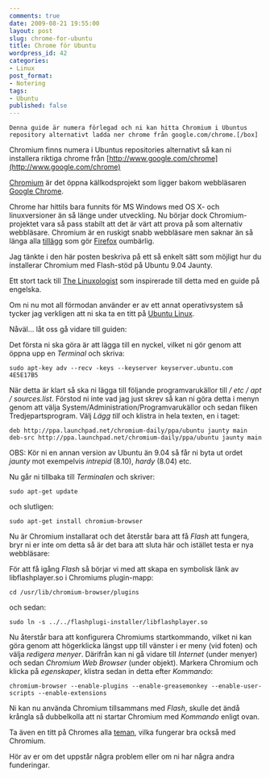 ```yaml
---
comments: true
date: 2009-08-21 19:55:00
layout: post
slug: chrome-for-ubuntu
title: Chrome för Ubuntu
wordpress_id: 42
categories:
- Linux
post_format:
- Notering
tags:
- Ubuntu
published: false
---
```



```
Denna guide är numera förlegad och ni kan hitta Chromium i Ubuntus repository alternativt ladda ner chrome från google.com/chrome.[/box]
```

Chromium finns numera i Ubuntus repositories alternativt så kan ni installera riktiga chrome från [http://www.google.com/chrome](http://www.google.com/chrome)

[Chromium](http://en.wikipedia.org/wiki/Chromium_%28web_browser%29) är det öppna källkodsprojekt som ligger bakom webbläsaren [Google Chrome](http://en.wikipedia.org/wiki/Google_Chrome).

Chrome har hittils bara funnits för MS Windows med OS X- och linuxversioner än så länge under utveckling. Nu börjar dock Chromium-projektet vara så pass stabilt att det är värt att prova på som alternativ webbläsare. Chromium är en ruskigt snabb webbläsare men saknar än så länga alla [tillägg](http://getfirebug.com/) som gör [Firefox](http://sv-se.www.mozilla.com/sv-SE/) oumbärlig.

Jag tänkte i den här posten beskriva på ett så enkelt sätt som möjligt hur du installerar Chromium med Flash-stöd på Ubuntu 9.04 Jaunty.

Ett stort tack till [The Linuxologist](http://linuxologist.com/apps/howto-chromium-browser-on-linux-with-flash/) som inspirerade till detta med en guide på engelska.

Om ni nu mot all förmodan använder er av ett annat operativsystem så tycker jag verkligen att ni ska ta en titt på [Ubuntu Linux](http://www.ubuntu.com/).

Nåväl… låt oss gå vidare till guiden:

Det första ni ska göra är att lägga till en nyckel, vilket ni gör genom att öppna upp en _Terminal_ och skriva:






`sudo apt-key adv --recv -keys --keyserver keyserver.ubuntu.com 4E5E17B5`




När detta är klart så ska ni lägga till följande programvarukällor till _/ etc / apt / sources.list_. Förstod ni inte vad jag just skrev så kan ni göra detta i menyn genom att välja System/Administration/Programvarukällor och sedan fliken Tredjepartsprogram. Välj _Lägg till_ och klistra in hela texten, en i taget:






`deb http://ppa.launchpad.net/chromium-daily/ppa/ubuntu jaunty main 
deb-src http://ppa.launchpad.net/chromium-daily/ppa/ubuntu jaunty main`




OBS: Kör ni en annan version av Ubuntu än 9.04 så får ni byta ut ordet _jaunty_ mot exempelvis _intrepid_ (8.10), _hardy_ (8.04) etc.

Nu går ni tillbaka till _Terminalen_ och skriver:






`sudo apt-get update`




och slutligen:

`sudo apt-get install chromium-browser`

Nu är Chromium installarat och det återstår bara att få _Flash_ att fungera, bryr ni er inte om detta så är det bara att sluta här och istället testa er nya webbläsare:

För att få igång _Flash_ så börjar vi med att skapa en symbolisk länk av libflashplayer.so i Chromiums plugin-mapp:

`cd /usr/lib/chromium-browser/plugins`

och sedan:






`sudo ln -s ../../flashplugi-installer/libflashplayer.so`




Nu återstår bara att konfigurera Chromiums startkommando, vilket ni kan göra genom att högerklicka längst upp till vänster i er meny (vid foten) och välja _redigera menyer_. Därifrån kan ni gå vidare till _Internet_ (under menyer) och sedan _Chromium Web Browser_ (under objekt). Markera Chromium och klicka på _egenskaper_, klistra sedan in detta efter _Kommando_:






`chromium-browser --enable-plugins --enable-greasemonkey --enable-user-scripts --enable-extensions`




Ni kan nu använda Chromium tillsammans med _Flash_, skulle det ändå krångla så dubbelkolla att ni startar Chromium med _Kommando_ enligt ovan.

Ta även en titt på Chromes alla [teman](https://tools.google.com/chrome/intl/en/themes/index.html), vilka fungerar bra också med Chromium.

Hör av er om det uppstår några problem eller om ni har några andra funderingar.
